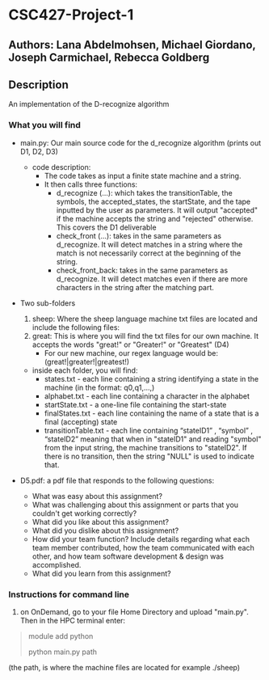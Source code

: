 # CSC427-Project-1 
## Authors: Lana Abdelmohsen, Michael Giordano, Joseph Carmichael, Rebecca Goldberg 
## Description 
An implementation of the D-recognize algorithm 
### What you will find  
- main.py: Our main source code for the d_recognize algorithm (prints out D1, D2, D3) 
    - code description: 
        - The code takes as input a finite state machine and a string. 
        - It then calls three functions:
            - d_recognize (...): which takes the transitionTable, the symbols, the accepted_states, the startState, and the tape inputted by the user as parameters. It will output "accepted" if the machine accepts the string and "rejected" otherwise. This covers the D1 deliverable 
            - check_front (...): takes in the same parameters as d_recognize. It will detect matches in a string where the match is not necessarily correct at the beginning of the string. 
            - check_front_back: takes in the same parameters as d_recognize. It will detect matches even if there are more characters in the string after the matching part.
- Two sub-folders 

    1. sheep: Where the sheep language machine txt files are located and include the following files: 
    2. great: This is where you will find the txt files for our own machine. It accepts the words "great!" or "Greater!" or "Greatest" (D4)
        - For our new machine, our regex language would be: (great!|greater!|greatest!) 
 
    - inside each folder, you will find: 
        - states.txt - each line containing a string identifying a state in the machine (in the format: q0,q1,...,) 
        - alphabet.txt - each line containing a character in the alphabet
        - startState.txt - a one-line file containing the start-state
        - finalStates.txt - each line containing the name of a state that is a final (accepting) state
        - transitionTable.txt - each line containing “stateID1” , “symbol” , “stateID2” 
           meaning that when in "stateID1" and reading "symbol"
           from the input string, the machine transitions to "stateID2". If
           there is no transition, then the string "NULL" is used to indicate that.
- D5.pdf: a pdf file that responds to the following questions: 
    - What was easy about this assignment?
    - What was challenging about this assignment or parts that you couldn't get working correctly?
    - What did you like about this assignment?
    - What did you dislike about this assignment?
    - How did your team function? Include details regarding what each team
      member contributed, how the team communicated with each other, and
      how team software development & design was accomplished. 
    - What did you learn from this assignment? 
### Instructions for command line 

1. on OnDemand, go to your file Home Directory and upload "main.py". Then in the HPC terminal enter: 
>
> module add python 
> 
> python main.py path
>

(the path, is where the machine files are located for example ./sheep) 
